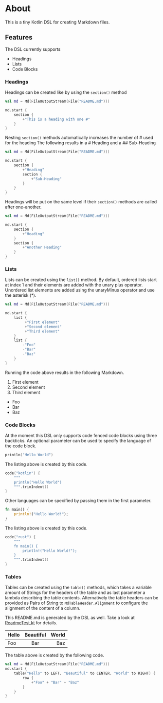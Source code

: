 # About

This is a tiny Kotlin DSL for creating Markdown files.

## Features

The DSL currently supports

- Headings
- Lists
- Code Blocks
### Headings

Headings can be created like by using the `section()` method

```kotlin
val md = Md(FileOutputStream(File("README.md")))

md.start {
    section {
        +"This is a heading with one #"
    }
}
```
Nesting `section()` methods automatically increases the number of # used for the heading
The following results in a # Heading and a ## Sub-Heading

```kotlin
val md = Md(FileOutputStream(File("README.md")))

md.start {
    section {
        +"Heading"
        section {
            +"Sub-Heading"
        }
    }
}
```
Headings will be put on the same level if their `section()` methods are called after one-another.

```kotlin
val md = Md(FileOutputStream(File("README.md")))

md.start {
    section {
        +"Heading"
    }
    section {
        +"Another Heading"
    }
}
```
### Lists

Lists can be created using the `list()` method. By default, ordered lists start at
index 1 and their elements are added with the unary plus operator.
Unordered list elements are added using the unaryMinus operator and use the asterisk (*).

```kotlin
val md = Md(FileOutputStream(File("README.md")))

md.start {
    list {
         +"First element"
         +"Second element"
         +"Third element"
    }
    list {
        -"Foo"
        -"Bar"
        -"Baz"
    }
}
```
Running the code above results in the following Markdown.

1. First element
2. Second element
3. Third element
- Foo
- Bar
- Baz
### Code Blocks

At the moment this DSL only supports code fenced code blocks using three
backticks. An optional parameter can be used to specify the language of the code block.

```kotlin
println("Hello World")
```
The listing above is created by this code.

```kotlin
code("kotlin") {
    """
    println("Hello World")
    """.trimIndent()
}
```
Other languages can be specified by passing them in the first parameter.

```rust
fn main() {
    println!("Hello World!");
}
```
The listing above is created by this code.

```kotlin
code("rust") {
    """
    fn main() {
        println!("Hello World!");
    }
    """.trimIndent()
}
```
### Tables

Tables can be created using the `table()` methods, which takes a variable amount of Strings for the headers of the table and as last parameter a lambda describing the table contents. Alternatively the table headers can be provided as Pairs of String to `MdTableHeader.Alignment` to configure the alignment of the content of a column.

This README.md is generated by the DSL as well. Take a look at
[ReadmeTest.kt](https://github.com/paulschuberth/mdgen/blob/main/src/test/kotlin/de/pschuberth/mdgen/ReadmeTest.kt) for details.

| Hello | Beautiful | World |
|:------|:---------:|------:|
| Foo   |    Bar    |   Baz |

The table above is created by the following code.

```kotlin
val md = Md(FileOutputStream(File("README.md")))
md.start {
    table("Hello" to LEFT, "Beautiful" to CENTER, "World" to RIGHT) {
        row {
            +"Foo" + "Bar" + "Baz"
        }
    }
}
```